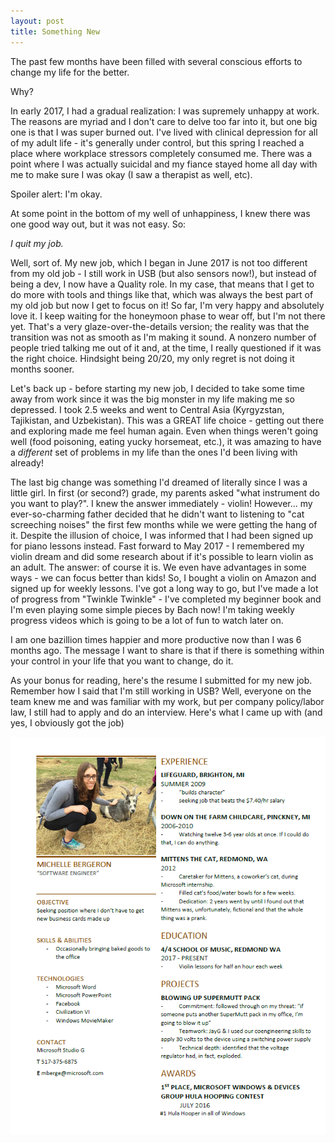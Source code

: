 ```yaml
---
layout: post
title: Something New
---
```


The past few months have been filled with several conscious efforts to change my life for the better.

Why?

In early 2017, I had a gradual realization: I was supremely unhappy at work.
The reasons are myriad and I don't care to delve too far into it, but one big one is that I was super burned out. I've lived with clinical depression for all of my adult life - it's generally under control, but this spring I reached a place where workplace stressors completely consumed me. There was a point where I was actually suicidal and my fiance stayed home all day with me to make sure I was okay (I saw a therapist as well, etc).

Spoiler alert: I'm okay.

At some point in the bottom of my well of unhappiness, I knew there was one good way out, but it was not easy. So:

*I quit my job.*

Well, sort of. My new job, which I began in June 2017 is not too different from my old job - I still work in USB (but also sensors now!), but instead of being a dev, I now have a Quality role. In my case, that means that I get to do more with tools and things like that, which was always the best part of my old job but now I get to focus on it!
So far, I'm very happy and absolutely love it. I keep waiting for the honeymoon phase to wear off, but I'm not there yet.
That's a very glaze-over-the-details version; the reality was that the transition was not as smooth as I'm making it sound. A nonzero number of people tried talking me out of it and, at the time, I really questioned if it was the right choice. Hindsight being 20/20, my only regret is not doing it months sooner.

Let's back up - before starting my new job, I decided to take some time away from work since it was the big monster in my life making me so depressed. I took 2.5 weeks and went to Central Asia (Kyrgyzstan, Tajikistan, and Uzbekistan). This was a GREAT life choice - getting out there and exploring made me feel human again. Even when things weren't going well (food poisoning, eating yucky horsemeat, etc.), it was amazing to have a *different* set of problems in my life than the ones I'd been living with already!

The last big change was something I'd dreamed of literally since I was a little girl. In first (or second?) grade, my parents asked "what instrument do you want to play?". I knew the answer immediately - violin!
However... my ever-so-charming father decided that he didn't want to listening to "cat screeching noises" the first few months while we were getting the hang of it. Despite the illusion of choice, I was informed that I had been signed up for piano lessons instead.
Fast forward to May 2017 - I remembered my violin dream and did some research about if it's possible to learn violin as an adult. The answer: of course it is. We even have advantages in some ways - we can focus better than kids! So, I bought a violin on Amazon and signed up for weekly lessons. I've got a long way to go, but I've made a lot of progress from "Twinkle Twinkle" - I've completed my beginner book and I'm even playing some simple pieces by Bach now! I'm taking weekly progress videos which is going to be a lot of fun to watch later on.

I am one bazillion times happier and more productive now than I was 6 months ago. The message I want to share is that if there is something within your control in your life that you want to change, do it.

As your bonus for reading, here's the resume I submitted for my new job. Remember how I said that I'm still working in USB? Well, everyone on the team knew me and was familiar with my work, but per company policy/labor law, I still had to apply and do an interview. Here's what I came up with (and yes, I obviously got the job)

![version table](../images/resume.PNG)